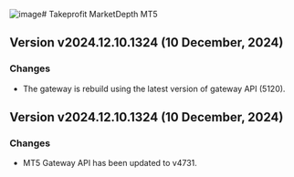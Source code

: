 ![image](https://github.com/user-attachments/assets/b2ace393-906a-4d9e-8f72-930ec6633d85)# Takeprofit MarketDepth MT5

## Version v2024.12.10.1324 (10 December, 2024)
### Changes
* The gateway is rebuild using the latest version of gateway API (5120).

## Version v2024.12.10.1324 (10 December, 2024)
### Changes
* MT5 Gateway API has been updated to v4731.
